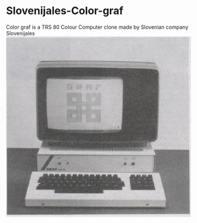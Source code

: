 # Slovenijales-Color-graf
Color graf is a TRS 80 Colour Computer clone made by Slovenian company Slovenijales  
![Color-graf](https://github.com/rihardgDev/Slovenijales-Color-graf/blob/main/color%20graf.png)  


